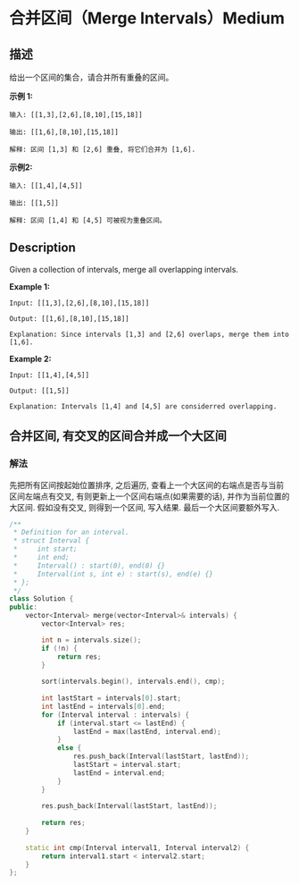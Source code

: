 # 合并区间（Merge Intervals）Medium
## 描述
给出一个区间的集合，请合并所有重叠的区间。

**示例 1:**
```
输入: [[1,3],[2,6],[8,10],[15,18]]

输出: [[1,6],[8,10],[15,18]]

解释: 区间 [1,3] 和 [2,6] 重叠, 将它们合并为 [1,6].
```


**示例2:**
```
输入: [[1,4],[4,5]]

输出: [[1,5]]

解释: 区间 [1,4] 和 [4,5] 可被视为重叠区间。
```

## Description
Given a collection of intervals, merge all overlapping intervals.

**Example 1:**
```
Input: [[1,3],[2,6],[8,10],[15,18]]

Output: [[1,6],[8,10],[15,18]]

Explanation: Since intervals [1,3] and [2,6] overlaps, merge them into [1,6].
```


**Example 2:**
```
Input: [[1,4],[4,5]]

Output: [[1,5]]

Explanation: Intervals [1,4] and [4,5] are considerred overlapping.
```


## 合并区间, 有交叉的区间合并成一个大区间
### 解法
先把所有区间按起始位置排序, 之后遍历, 查看上一个大区间的右端点是否与当前区间左端点有交叉, 有则更新上一个区间右端点(如果需要的话), 并作为当前位置的大区间. 假如没有交叉, 则得到一个区间, 写入结果. 最后一个大区间要额外写入.
```c++
/**
 * Definition for an interval.
 * struct Interval {
 *     int start;
 *     int end;
 *     Interval() : start(0), end(0) {}
 *     Interval(int s, int e) : start(s), end(e) {}
 * };
 */
class Solution {
public:
    vector<Interval> merge(vector<Interval>& intervals) {
        vector<Interval> res;

        int n = intervals.size();
        if (!n) {
            return res;
        }
        
        sort(intervals.begin(), intervals.end(), cmp);
        
        int lastStart = intervals[0].start;
        int lastEnd = intervals[0].end;
        for (Interval interval : intervals) {
            if (interval.start <= lastEnd) {
                lastEnd = max(lastEnd, interval.end);
            }
            else {
                res.push_back(Interval(lastStart, lastEnd));
                lastStart = interval.start;
                lastEnd = interval.end;
            }
        }
        
        res.push_back(Interval(lastStart, lastEnd));
        
        return res;
    }
    
    static int cmp(Interval interval1, Interval interval2) {
        return interval1.start < interval2.start;
    }
};
```